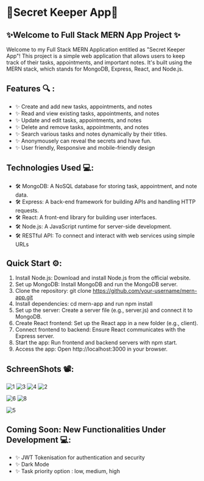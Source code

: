 # 🔑Secret Keeper App🔑
## ✨Welcome to Full Stack MERN App Project ✨

Welcome to my Full Stack MERN Application entitled as "Secret Keeper App"! 
This project is a simple web application that allows users to keep track of their tasks, appointments, and important notes. It's built using the MERN stack, which stands for MongoDB, Express, React, and Node.js.

## Features 🔍 :
- ✨ Create and add new tasks, appointments, and notes
- ✨ Read and view existing tasks, appointments, and notes
- ✨ Update and edit tasks, appointments, and notes
- ✨ Delete and remove tasks, appointments, and notes
- ✨ Search various tasks and notes dynamically by their titles.
- ✨ Anonymousely can reveal the secrets and have fun.
- ✨ User friendly, Responsive and mobile-friendly design

## Technologies Used 💻:
- 🛠️ MongoDB: A NoSQL database for storing task, appointment, and note data.
- 🛠️ Express: A back-end framework for building APIs and handling HTTP requests.
- 🛠️ React: A front-end library for building user interfaces.
- 🛠️ Node.js: A JavaScript runtime for server-side development.
- 🛠️ RESTful API: To connect and interact with web services using simple URLs

## Quick Start ⚙️:
1. Install Node.js: Download and install Node.js from the official website.
2. Set up MongoDB: Install MongoDB and run the MongoDB server.
3. Clone the repository: git clone https://github.com/your-username/mern-app.git
4. Install dependencies: cd mern-app and run npm install
5. Set up the server: Create a server file (e.g., server.js) and connect it to MongoDB.
6. Create React frontend: Set up the React app in a new folder (e.g., client).
7. Connect frontend to backend: Ensure React communicates with the Express server.
8. Start the app: Run frontend and backend servers with npm start.
9. Access the app: Open http://localhost:3000 in your browser.

## SchreenShots 📽️:
![1](https://github.com/KaveriRaut/MERN_App/assets/97447480/4960f785-cf1c-43cb-b7f4-cb58cacb8f78)
![3](https://github.com/KaveriRaut/MERN_App/assets/97447480/89889143-2b3c-47ea-ba1f-308440c47f56)
![4](https://github.com/KaveriRaut/MERN_App/assets/97447480/aecf4881-b5d5-4d10-8b50-891426fc7d24)
![2](https://github.com/KaveriRaut/MERN_App/assets/97447480/fcc3fc22-9065-408e-a814-64ee39f19e15)

![6](https://github.com/KaveriRaut/MERN_App/assets/97447480/1dca68ea-e3d1-459d-8f7d-329a371cac55)
![8](https://github.com/KaveriRaut/MERN_App/assets/97447480/de5f54c9-680d-42f0-8268-983c1178354b)

![5](https://github.com/KaveriRaut/MERN_App/assets/97447480/e63cda9a-69b8-4519-8477-3b8700f93db0)


## Coming Soon: New Functionalities Under Development 💻:
- ✨ JWT Tokenisation for authentication and security
- ✨ Dark Mode
- ✨ Task priority option : low, medium, high
